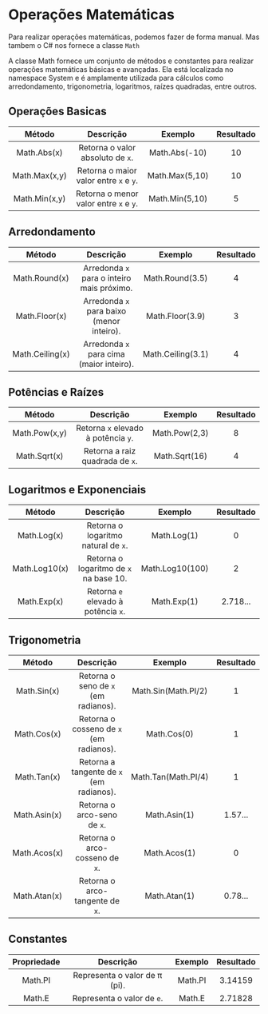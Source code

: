 # Operações Matemáticas

Para realizar operações matemáticas, podemos fazer de forma manual. Mas tambem o C# nos fornece a classe `Math`

A classe Math fornece um conjunto de métodos e constantes para realizar operações matemáticas básicas e avançadas. Ela está localizada no namespace System e é amplamente utilizada para cálculos como arredondamento, trigonometria, logaritmos, raízes quadradas, entre outros.

## Operações Basicas

|Método|Descrição|Exemplo|Resultado|
|:---:|:---:|:---:|:---:|
|Math.Abs(x)|Retorna o valor absoluto de `x`.|Math.Abs(-10)|10|
|Math.Max(x,y)|Retorna o maior valor entre `x` e `y`.|Math.Max(5,10)|10|
|Math.Min(x,y)|Retorna o menor valor entre `x` e `y`.|Math.Min(5,10)|5|

## Arredondamento

|Método|Descrição|Exemplo|Resultado|
|:---:|:---:|:---:|:---:|
|Math.Round(x)|Arredonda `x` para o inteiro mais próximo.|Math.Round(3.5)|4|
|Math.Floor(x)|Arredonda `x` para baixo (menor inteiro).|Math.Floor(3.9)|3|
|Math.Ceiling(x)|Arredonda `x` para cima (maior inteiro).|Math.Ceiling(3.1)|4|

## Potências e Raízes

|Método|Descrição|Exemplo|Resultado|
|:---:|:---:|:---:|:---:|
|Math.Pow(x,y)|Retorna `x` elevado à potência `y`.|Math.Pow(2,3)|8|
|Math.Sqrt(x)|Retorna a raiz quadrada de `x`.|Math.Sqrt(16)|4|

## Logaritmos e Exponenciais

|Método|Descrição|Exemplo|Resultado|
|:---:|:---:|:---:|:---:|
|Math.Log(x)|Retorna o logaritmo natural de `x`.|Math.Log(1)|0|
|Math.Log10(x)|Retorna o logaritmo de `x` na base 10.|Math.Log10(100)|2|
|Math.Exp(x)|Retorna `e` elevado à potência `x`.|Math.Exp(1)|2.718...|

## Trigonometria

|Método|Descrição|Exemplo|Resultado|
|:---:|:---:|:---:|:---:|
|Math.Sin(x)|Retorna o seno de `x` (em radianos).|Math.Sin(Math.PI/2)|1|
|Math.Cos(x)|Retorna o cosseno de `x` (em radianos).|Math.Cos(0)|1|
|Math.Tan(x)|Retorna a tangente de `x` (em radianos).|Math.Tan(Math.PI/4)|1|
|Math.Asin(x)|Retorna o arco-seno de `x`.|Math.Asin(1)|1.57...|
|Math.Acos(x)|Retorna o arco-cosseno de `x`.|Math.Acos(1)|0|
|Math.Atan(x)|Retorna o arco-tangente de `x`.|Math.Atan(1)|0.78...|

## Constantes

|Propriedade|Descrição|Exemplo|Resultado|
|:---:|:---:|:---:|:---:|
|Math.PI|Representa o valor de π (pi).|Math.PI|3.14159|
|Math.E|Representa o valor de `e`.|Math.E|2.71828|
